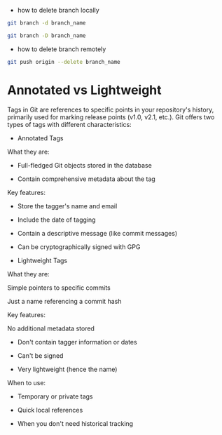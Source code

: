 - how to delete branch locally

```sh
git branch -d branch_name

git branch -D branch_name
```

- how to delete branch remotely

```sh
git push origin --delete branch_name
```

# Annotated vs Lightweight

Tags in Git are references to specific points in your repository's history, primarily used for marking release points (v1.0, v2.1, etc.). Git offers two types of tags with different characteristics:

- Annotated Tags

What they are:

- Full-fledged Git objects stored in the database

- Contain comprehensive metadata about the tag

Key features:

- Store the tagger's name and email

- Include the date of tagging

- Contain a descriptive message (like commit messages)

- Can be cryptographically signed with GPG

* Lightweight Tags

What they are:

Simple pointers to specific commits

Just a name referencing a commit hash

Key features:

No additional metadata stored

- Don't contain tagger information or dates

- Can't be signed

- Very lightweight (hence the name)

When to use:

- Temporary or private tags

- Quick local references

- When you don't need historical tracking
